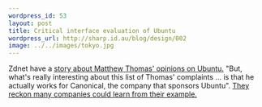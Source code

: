 ```yaml
--- 
wordpress_id: 53
layout: post
title: Critical interface evaluation of Ubuntu
wordpress_url: http://sharp.id.au/blog/design/002
image: ../../images/tokyo.jpg
---
```

Zdnet have a <a href="http://mpt.net.nz/archive/2005/04/11/ubuntu">story about  Matthew Thomas&apos; opinions on Ubuntu.</a> "But, what&apos;s really interesting about this list of Thomas&apos; complaints ... is that he actually works for Canonical, the company that sponsors Ubuntu". <a href="http://blogs.zdnet.com/open-source/wp-trackback.php/236">They reckon many companies could learn from their example.</a>
